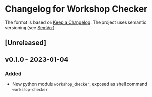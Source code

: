 # Changelog for Workshop Checker

The format is based on [Keep a Changelog](https://keepachangelog.com/en/1.0.0/).
The project uses semantic versioning (see [SemVer](https://semver.org)).

## [Unreleased]

## v0.1.0 - 2023-01-04

### Added

- New python module `workshop_checker`, exposed as shell command `workshop-checker`
